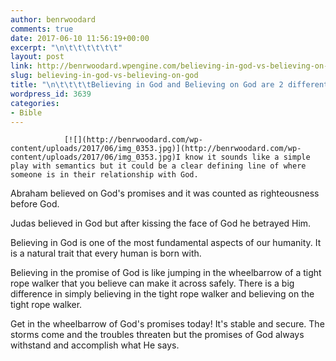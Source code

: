 ```yaml
---
author: benrwoodard
comments: true
date: 2017-06-10 11:56:19+00:00
excerpt: "\n\t\t\t\t\t\t"
layout: post
link: http://benrwoodard.wpengine.com/believing-in-god-vs-believing-on-god/
slug: believing-in-god-vs-believing-on-god
title: "\n\t\t\t\tBelieving in God and Believing on God are 2 different things.\t\t"
wordpress_id: 3639
categories:
- Bible
---
```



				[![](http://benrwoodard.com/wp-content/uploads/2017/06/img_0353.jpg)](http://benrwoodard.com/wp-content/uploads/2017/06/img_0353.jpg)I know it sounds like a simple play with semantics but it could be a clear defining line of where someone is in their relationship with God. 

Abraham believed on God's promises and it was counted as righteousness before God. 

Judas believed in God but after kissing the face of God he betrayed Him. 

Believing in God is one of the most fundamental aspects of our humanity. It is a natural trait that every human is born with. 

Believing in the promise of God is like jumping in the wheelbarrow of a tight rope walker that you believe can make it across safely. There is a big difference in simply believing in the tight rope walker and believing on the tight rope walker.

Get in the wheelbarrow of God's promises today! It's stable and secure. The storms come and the troubles threaten but the promises of God always withstand and accomplish what He says.		
